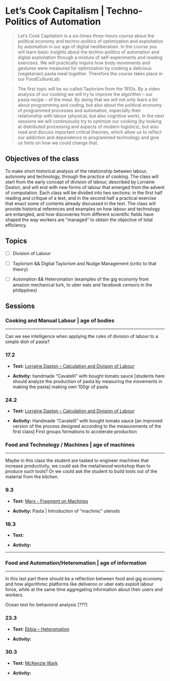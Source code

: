 # Let’s Cook Capitalism | Techno-Politics of Automation
> Let’s Cook Capitalism is a six-times three-hours course about the political economy and techno-politics of optimization and exploitation by automation in our age of digital neoliberalism. In the course you will learn basic insights about the techno-politics of automation and digital exploitation through a mixture of self-experiments and reading exercises. We will practically inquire how body movements and gestures were measured for optimization by cooking a delicious (vegetarian) pasta meal together. Therefore the course takes place in our FoodCultureLab.

> The first topic will be so-called Taylorism from the 1910s. By a video analysis of our cooking we will try to improve the algorithm – our pasta recipe – of the meal. By doing that we will not only learn a bit about programming and coding, but also about the political economy of programmed processes and automation, especially their relationship with labour (physical, but also cognitive work). In the next sessions we will continuously try to optimize our cooking (by looking at distributed processing and aspects of modern logistics), but also read and discuss important critical theories, which allow us to reflect our addiction and dependence to programmed technology and give us hints on how we could change that.

## Objectives of the class
To make short historical analysis of the relationship between labour, autonomy and technology, through the practice of cooking. The class will start from the early concept of division of labour, described by Lorraine Daston, and will end with new forms of labour that emerged from the advent of computation. Each class will be divided into two sections: in the first half reading and critique of a text, and in the second half a practical exercise that enact some of contents already discussed in the text. The class will provide historical references and examples on how labour and technology are entangled, and how discoveries from different scientific fields have shaped the way workers are “managed” to obtain the objective of total efficiency.

## Topics
* [ ] Division of Labour

* [ ] Taylorism && Digital Taylorism and Nudge Management (critic to that theory)

* [ ] Automation && Heteromation (examples of the gig economy from amazon mechanical turk, to uber eats and facebook censors in the philippines)

## Sessions
### Cooking and Manual Labour | age of bodies
-------------------------------------------
Can we see intelligence when applying the rules of division of labour to a simple dish of pasta?

### 17.2
* __Text:__ [Lorraine Daston – Calculation and Division of Labour](https://github.com/s4ac/s4ac.github.io/blob/master/classes/2020FS%40HGK_IXDM/readings/Daston%20-%20Calculation%20and%20the%20Division%20of%20Labor.pdf)

* __Activity:__ handmade “Cavatelli” with bought tomato sauce [students here should analyze the production of pasta by measuring the movements in making the pasta] making own 100gr of pasta

### 24.2
* __Text:__ [Lorraine Daston – Calculation and Division of Labour](https://github.com/s4ac/s4ac.github.io/blob/master/classes/2020FS%40HGK_IXDM/readings/Daston%20-%20Calculation%20and%20the%20Division%20of%20Labor.pdf)

* __Activity:__
Handmade “Cavatelli” with bought tomato sauce [an improved version of the process designed according to the measurements of the first class]
First groups formations to accelerate production

### Food and Technology / Machines | age of machines
-------------------------------------------
Maybe in this class the student are tasked to engineer machines that increase productivity, we could ask the metal/wood workshop than to produce such tools? Or we could ask the student to build tools out of the material from the kitchen.
### 9.3
* __Text:__ [Marx - Fragment on Machines](http://thenewobjectivity.com/pdf/marx.pdf) 

* __Activity:__ Pasta | Introduction of “machinic” utensils

### 16.3
* __Text:__ 

* __Activity:__ 
-------------------------------------------
### Food and Automation/Heteromation | age of information
-------------------------------------------
In this last part there should be a reflection between food and gig economy and how algorithmic platforms like deliveroo or uber eats exploit labour force, while at the same time aggregating information about their users and workers.

Ocean test for behavioral analysis [???]

### 23.3
* __Text:__ [Ekbia – Heteromation]()

* __Activity:__

### 30.3
* __Text:__ [McKenzie Wark]()

* __Activity:__
